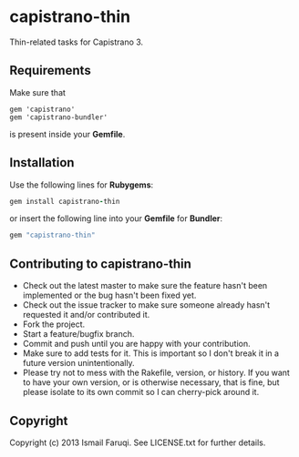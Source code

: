 capistrano-thin
===============

Thin-related tasks for Capistrano 3.

Requirements
------------

Make sure that

```
gem 'capistrano'
gem 'capistrano-bundler'
```

is present inside your **Gemfile**.

Installation
------------

Use the following lines for **Rubygems**:

```ruby
gem install capistrano-thin
```

or insert the following line into your __Gemfile__ for **Bundler**:

```ruby
gem "capistrano-thin"
```

Contributing to capistrano-thin
-------------------------------
 
* Check out the latest master to make sure the feature hasn't been implemented or the bug hasn't been fixed yet.
* Check out the issue tracker to make sure someone already hasn't requested it and/or contributed it.
* Fork the project.
* Start a feature/bugfix branch.
* Commit and push until you are happy with your contribution.
* Make sure to add tests for it. This is important so I don't break it in a future version unintentionally.
* Please try not to mess with the Rakefile, version, or history. If you want to have your own version, or is otherwise necessary, that is fine, but please isolate to its own commit so I can cherry-pick around it.

Copyright
---------

Copyright (c) 2013 Ismail Faruqi. See LICENSE.txt for
further details.

